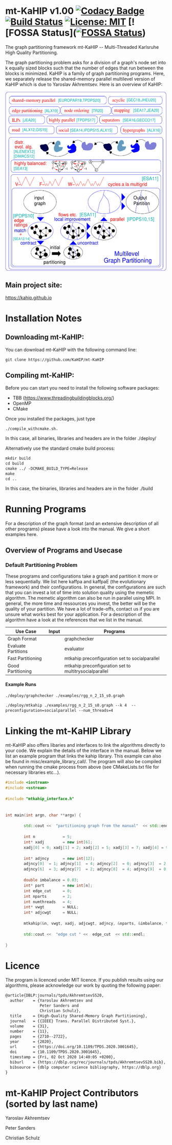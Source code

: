 mt-KaHIP v1.00  [![Codacy Badge](https://api.codacy.com/project/badge/Grade/b4dc07be37694dc4841beba6ba038c19)](https://app.codacy.com/manual/schulzchristian/KaHIP?utm_source=github.com&utm_medium=referral&utm_content=schulzchristian/KaHIP&utm_campaign=Badge_Grade_Dashboard)
[![Build Status](https://travis-ci.org/KaHIP/KaHIP.svg?branch=master)](https://travis-ci.org//KaHIP) 
[![License: MIT](https://img.shields.io/badge/License-MIT-yellow.svg)](https://opensource.org/licenses/MIT)
[![FOSSA Status]([![FOSSA Status](https://app.fossa.com/api/projects/git%2Bgithub.com%2FKaHIP%2Fmt-KaHIP.svg?type=shield)](https://app.fossa.com/projects/git%2Bgithub.com%2FKaHIP%2Fmt-KaHIP?ref=badge_shield))
=====

The graph partitioning framework mt-KaHIP -- Multi-Threaded Karlsruhe High Quality Partitioning.

The graph partitioning problem asks for a division of a graph's node set into k equally sized blocks such that the number of edges that run between the blocks is minimized. KaHIP is a family of graph partitioning programs. Here, we separately release the shared-memory parallel multilevel version of KaHIP which is due to Yaroslav Akhremtsev. Here is an overview of KaHIP:

<p align="center">
<img src="./img/MGPall_en_new.png"
  alt="framework overview"
  width="601" height="558">
</p>

## Main project site:
https://kahip.github.io

Installation Notes
=====
## Downloading mt-KaHIP: 
You can download mt-KaHIP with the following command line:

```console
git clone https://github.com/KaHIP/mt-KaHIP
```

## Compiling mt-KaHIP: 
Before you can start you need to install the following software packages:
- TBB (https://www.threadingbuildingblocks.org/) 
- OpenMP
- CMake

Once you installed the packages, just type 
```console
./compile_withcmake.sh. 
```
In this case, all binaries, libraries and headers are in the folder ./deploy/ 

Alternatively use the standard cmake build process:
```console 
mkdir build
cd build 
cmake ../ -DCMAKE_BUILD_TYPE=Release     
make 
cd ..
```
In this case, the binaries, libraries and headers are in the folder ./build

Running Programs
=====

For a description of the graph format (and an extensive description of all other programs) please have a look into the manual. We give a short examples here.

## Overview of Programs and Usecase

### Default Partitioning Problem  
These programs and configurations take a graph and partition it more or less sequentially. We list here kaffpa and kaffpaE (the evolutionary framework) and their configurations. In general, the configurations are such that you can invest a lot of time into solution quality using the memetic algorithm. The memetic algorithm can also be run in parallel using MPI. In general, the more time and ressources you invest, the better will be the quality of your partition. We have a lot of trade-offs, contact us if you are unsure what works best for your application. For a description of the algorithm have a look at the references that we list in the manual.

| Use Case | Input |  Programs |
| ------------ | -------- | -------- |
| Graph Format || graphchecker  |
| Evaluate Partitions || evaluator |
| Fast Partitioning |  | mtkahip preconfiguration set to socialparallel  |
| Good Partitioning |  | mtkahip preconfiguration set to multitrysocialparallel  |

#### Example Runs
```console
./deploy/graphchecker ./examples/rgg_n_2_15_s0.graph 
```

```console
./deploy/mtkahip ./examples/rgg_n_2_15_s0.graph --k 4  --preconfiguration=socialparallel --num_threads=4
```

Linking the mt-KaHIP Library 
=====
mt-KaHIP also offers libaries and interfaces to link the algorithms directly to your code. We explain the details of the interface in the manual. Below we list an example program that links the kahip library. This example can also  be found in misc/example_library_call/. The program will also be compiled when running the cmake process from above (see CMakeLists.txt file for necessary libraries etc...). 

```cpp
#include <iostream>
#include <sstream>

#include "mtkahip_interface.h"


int main(int argn, char **argv) {

        std::cout <<  "partitioning graph from the manual"  << std::endl;

        int n            = 5;
        int* xadj        = new int[6];
        xadj[0] = 0; xadj[1] = 2; xadj[2] = 5; xadj[3] = 7; xadj[4] = 9; xadj[5] = 12;

        int* adjncy      = new int[12];
        adjncy[0]  = 1; adjncy[1]  = 4; adjncy[2]  = 0; adjncy[3]  = 2; adjncy[4]  = 4; adjncy[5]  = 1; 
        adjncy[6]  = 3; adjncy[7]  = 2; adjncy[8]  = 4; adjncy[9]  = 0; adjncy[10] = 1; adjncy[11] = 3; 
        
        double imbalance = 0.03;
        int* part        = new int[n];
        int edge_cut     = 0;
        int nparts       = 2;
        int numthreads   = 4;
        int* vwgt        = NULL;
        int* adjcwgt     = NULL;

        mtkahip(&n, vwgt, xadj, adjcwgt, adjncy, &nparts, &imbalance, false, 0, FASTSOCIALMULTITRY_PARALLEL, numthreads, & edge_cut, part);

        std::cout <<  "edge cut " <<  edge_cut  << std::endl;
                
}
```

Licence
=====
The program is licenced under MIT licence.
If you publish results using our algorithms, please acknowledge our work by quoting the following paper:

```
@article{DBLP:journals/tpds/AkhremtsevSS20,
  author    = {Yaroslav Akhremtsev and
               Peter Sanders and
               Christian Schulz},
  title     = {High-Quality Shared-Memory Graph Partitioning},
  journal   = {{IEEE} Trans. Parallel Distributed Syst.},
  volume    = {31},
  number    = {11},
  pages     = {2710--2722},
  year      = {2020},
  url       = {https://doi.org/10.1109/TPDS.2020.3001645},
  doi       = {10.1109/TPDS.2020.3001645},
  timestamp = {Fri, 02 Oct 2020 14:40:05 +0200},
  biburl    = {https://dblp.org/rec/journals/tpds/AkhremtsevSS20.bib},
  bibsource = {dblp computer science bibliography, https://dblp.org}
}
```

mt-KaHIP Project Contributors (sorted by last name)
=====
Yaroslav Akhremtsev

Peter Sanders

Christian Schulz
